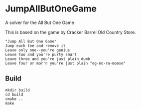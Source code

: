 # JumpAllButOneGame
A solver for the All But One Game

This is based on the game by Cracker Barrel Old Country Store.

```
"Jump All But One Game"
Jump each tee and remove it
Leave only one--you're genius
Leave two and you're purty smart
Leave three and you're just plain dumb
Leave four or mor'n you're just plain "eg-no-ra-moose"
```

## Build

```
mkdir build
cd build
cmake ..
make
```
